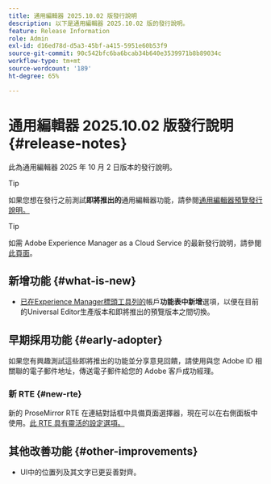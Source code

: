 ```yaml
---
title: 通用編輯器 2025.10.02 版發行說明
description: 以下是通用編輯器 2025.10.02 版的發行說明。
feature: Release Information
role: Admin
exl-id: d16ed78d-d5a3-45bf-a415-5951e60b53f9
source-git-commit: 90c542bfc6ba6bcab34b640e3539971b8b89034c
workflow-type: tm+mt
source-wordcount: '189'
ht-degree: 65%

---
```



# 通用編輯器 2025.10.02 版發行說明 {#release-notes}

此為通用編輯器 2025 年 10 月 2 日版本的發行說明。

>[!TIP]
>
>如果您想在發行之前測試&#x200B;**即將推出的**&#x200B;通用編輯器功能，請參閱[通用編輯器預覽發行說明。](/help/release-notes/universal-editor/preview.md)

>[!TIP]
>
>如需 Adobe Experience Manager as a Cloud Service 的最新發行說明，請參閱[此頁面](/help/release-notes/release-notes-cloud/release-notes-current.md)。

## 新增功能 {#what-is-new}

* [已在Experience Manager標頭工具列的](/help/sites-cloud/authoring/universal-editor/navigation.md#user-properties)帳戶&#x200B;**功能表中新增**&#x200B;選項，以便在目前的Universal Editor生產版本和即將推出的預覽版本之間切換。

## 早期採用功能 {#early-adopter}

如果您有興趣測試這些即將推出的功能並分享意見回饋，請使用與您 Adobe ID 相關聯的電子郵件地址，傳送電子郵件給您的 Adobe 客戶成功經理。

### 新 RTE {#new-rte}

新的 ProseMirror RTE 在連結對話框中具備頁面選擇器，現在可以在右側面板中使用。[此 RTE 具有靈活的設定選項。](/help/implementing/universal-editor/configure-rte.md)

## 其他改善功能 {#other-improvements}

* UI中的位置列及其文字已更妥善對齊。
